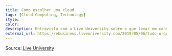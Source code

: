 ```yaml
---
title: Como escolher uma cloud
tags: [Cloud Computing, Technology]
style: 
color: 
description: Entrevista com a Live University sobre o que levar em consideração na hora de escolher uma cloud para a sua empresa.
external_url: https://ebusiness.liveuniversity.com/2019/05/06/tudo-o-que-voce-precisa-saber-para-escolher-melhor-cloud-para-sua-empresa/
---
```


Source: [Live University](https://ebusiness.liveuniversity.com/2019/05/06/tudo-o-que-voce-precisa-saber-para-escolher-melhor-cloud-para-sua-empresa/)